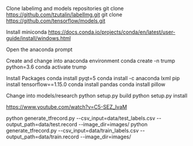 Clone labelimg and models repositories
	git clone https://github.com/tzutalin/labelImg.git
	git clone https://github.com/tensorflow/models.git

Install miniconda
	https://docs.conda.io/projects/conda/en/latest/user-guide/install/windows.html

Open the anaconda prompt

Create and change into anaconda environment
	conda create -n trump python=3.6
	conda activate trump

Install Packages
	conda install pyqt=5
	conda install -c anaconda lxml
	pip install tensorflow==1.15.0
	conda install pandas
	conda install pillow

Change into models/research
	python setup.py build
	python setup.py install



https://www.youtube.com/watch?v=C5-SEZ_IvaM

python generate_tfrecord.py --csv_input=data/test_labels.csv --output_path=data/test.record --image_dir=images/
python generate_tfrecord.py --csv_input=data/train_labels.csv --output_path=data/train.record --image_dir=images/